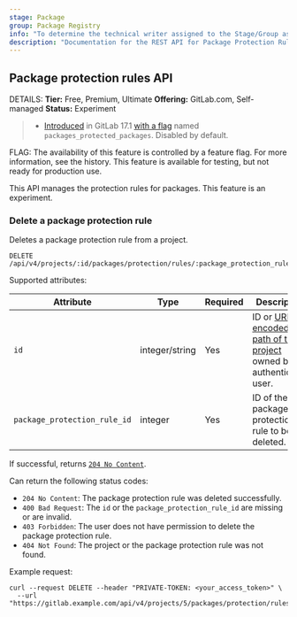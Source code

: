 ```yaml
---
stage: Package
group: Package Registry
info: "To determine the technical writer assigned to the Stage/Group associated with this page, see https://handbook.gitlab.com/handbook/product/ux/technical-writing/#assignments"
description: "Documentation for the REST API for Package Protection Rules in GitLab."
---
```


## Package protection rules API

DETAILS:
**Tier:** Free, Premium, Ultimate
**Offering:** GitLab.com, Self-managed
**Status:** Experiment

> - [Introduced](https://gitlab.com/gitlab-org/gitlab/-/merge_requests/151741) in GitLab 17.1 [with a flag](../administration/feature_flags.md) named `packages_protected_packages`. Disabled by default.

FLAG:
The availability of this feature is controlled by a feature flag.
For more information, see the history.
This feature is available for testing, but not ready for production use.

This API manages the protection rules for packages. This feature is an experiment.

### Delete a package protection rule

Deletes a package protection rule from a project.

```plaintext
DELETE /api/v4/projects/:id/packages/protection/rules/:package_protection_rule_id
```

Supported attributes:

| Attribute                     | Type            | Required | Description                    |
|-------------------------------|-----------------|----------|--------------------------------|
| `id`                          | integer/string  | Yes      | ID or [URL-encoded path of the project](rest/index.md#namespaced-path-encoding) owned by the authenticated user. |
| `package_protection_rule_id`  | integer         | Yes      | ID of the package protection rule to be deleted. |

If successful, returns [`204 No Content`](rest/index.md#status-codes).

Can return the following status codes:

- `204 No Content`: The package protection rule was deleted successfully.
- `400 Bad Request`: The `id` or the `package_protection_rule_id` are missing or are invalid.
- `403 Forbidden`: The user does not have permission to delete the package protection rule.
- `404 Not Found`: The project or the package protection rule was not found.

Example request:

```shell
curl --request DELETE --header "PRIVATE-TOKEN: <your_access_token>" \
  --url "https://gitlab.example.com/api/v4/projects/5/packages/protection/rules/32"
```
